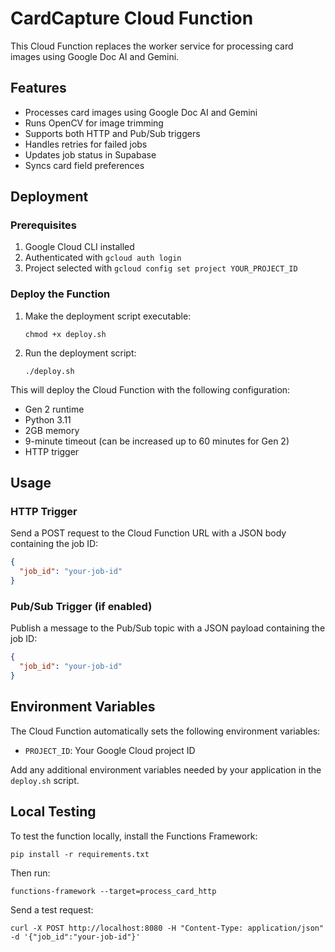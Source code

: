 # CardCapture Cloud Function

This Cloud Function replaces the worker service for processing card images using Google Doc AI and Gemini.

## Features

- Processes card images using Google Doc AI and Gemini
- Runs OpenCV for image trimming
- Supports both HTTP and Pub/Sub triggers
- Handles retries for failed jobs
- Updates job status in Supabase
- Syncs card field preferences

## Deployment

### Prerequisites

1. Google Cloud CLI installed
2. Authenticated with `gcloud auth login`
3. Project selected with `gcloud config set project YOUR_PROJECT_ID`

### Deploy the Function

1. Make the deployment script executable:
   ```
   chmod +x deploy.sh
   ```

2. Run the deployment script:
   ```
   ./deploy.sh
   ```

This will deploy the Cloud Function with the following configuration:
- Gen 2 runtime
- Python 3.11
- 2GB memory
- 9-minute timeout (can be increased up to 60 minutes for Gen 2)
- HTTP trigger

## Usage

### HTTP Trigger

Send a POST request to the Cloud Function URL with a JSON body containing the job ID:

```json
{
  "job_id": "your-job-id"
}
```

### Pub/Sub Trigger (if enabled)

Publish a message to the Pub/Sub topic with a JSON payload containing the job ID:

```json
{
  "job_id": "your-job-id"
}
```

## Environment Variables

The Cloud Function automatically sets the following environment variables:
- `PROJECT_ID`: Your Google Cloud project ID

Add any additional environment variables needed by your application in the `deploy.sh` script.

## Local Testing

To test the function locally, install the Functions Framework:

```
pip install -r requirements.txt
```

Then run:

```
functions-framework --target=process_card_http
```

Send a test request:

```
curl -X POST http://localhost:8080 -H "Content-Type: application/json" -d '{"job_id":"your-job-id"}'
``` 